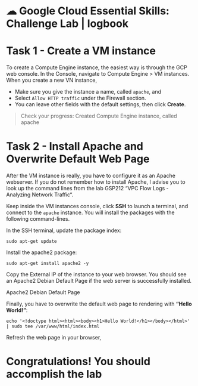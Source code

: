 # ☁ Google Cloud Essential Skills: Challenge Lab | logbook

# Task 1 - Create a VM instance
To create a Compute Engine instance, the easiest way is through the GCP web console. In the Console, navigate to Compute Engine > VM instances. When you create a new VN instance,

- Make sure you give the instance a name, called `apache`, and
- Select `Allow HTTP traffic` under the Firewall section.
- You can leave other fields with the default settings, then click **Create**.
> Check your progress: Created Compute Engine instance, called apache
 
# Task 2 - Install Apache and Overwrite Default Web Page
After the VM instance is really, you have to configure it as an Apache webserver. If you do not remember how to install Apache, I advise you to look up the command lines from the lab GSP212 “VPC Flow Logs - Analyzing Network Traffic“.


Keep inside the VM instances console, click **SSH** to launch a terminal, and connect to the `apache` instance. You will install the packages with the following command-lines.

In the SSH terminal, update the package index:
```
sudo apt-get update
```
Install the apache2 package:
```
sudo apt-get install apache2 -y
```

Copy the External IP of the instance to your web browser. You should see an Apache2 Debian Default Page if the web server is successfully installed.


Apache2 Debian Default Page


Finally, you have to overwrite the default web page to rendering with **“Hello World!”**:
```
echo '<!doctype html><html><body><h1>Hello World!</h1></body></html>' | sudo tee /var/www/html/index.html
```
Refresh the web page in your browser,

# Congratulations! You should accomplish the lab 

